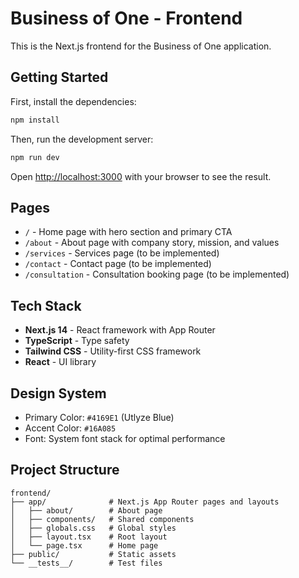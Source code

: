 # Business of One - Frontend

This is the Next.js frontend for the Business of One application.

## Getting Started

First, install the dependencies:

```bash
npm install
```

Then, run the development server:

```bash
npm run dev
```

Open [http://localhost:3000](http://localhost:3000) with your browser to see the result.

## Pages

- `/` - Home page with hero section and primary CTA
- `/about` - About page with company story, mission, and values
- `/services` - Services page (to be implemented)
- `/contact` - Contact page (to be implemented)
- `/consultation` - Consultation booking page (to be implemented)

## Tech Stack

- **Next.js 14** - React framework with App Router
- **TypeScript** - Type safety
- **Tailwind CSS** - Utility-first CSS framework
- **React** - UI library

## Design System

- Primary Color: `#4169E1` (Utlyze Blue)
- Accent Color: `#16A085`
- Font: System font stack for optimal performance

## Project Structure

```
frontend/
├── app/              # Next.js App Router pages and layouts
│   ├── about/        # About page
│   ├── components/   # Shared components
│   ├── globals.css   # Global styles
│   ├── layout.tsx    # Root layout
│   └── page.tsx      # Home page
├── public/           # Static assets
└── __tests__/        # Test files
```